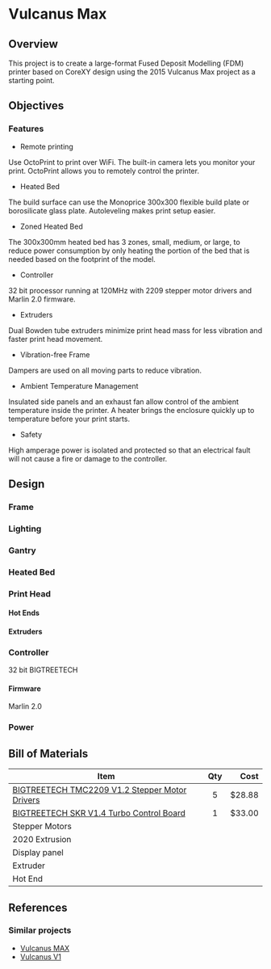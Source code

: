 # Vulcanus Max
## Overview

This project is to create a large-format Fused Deposit Modelling (FDM) printer based on CoreXY design using the 2015 Vulcanus Max project as a starting point.

## Objectives

### Features

* Remote printing

Use OctoPrint to print over WiFi. The built-in camera lets you monitor your print. OctoPrint allows you to remotely control the printer.

* Heated Bed

The build surface can use the Monoprice 300x300 flexible build plate or borosilicate glass plate. Autoleveling makes print setup easier.

* Zoned Heated Bed

The 300x300mm heated bed has 3 zones, small, medium, or large, to reduce power consumption by only heating the portion of the bed that is needed based on the footprint of the model.

* Controller

32 bit processor running at 120MHz with 2209 stepper motor drivers and Marlin 2.0 firmware.

* Extruders

Dual Bowden tube extruders minimize print head mass for less vibration and faster print head movement.

* Vibration-free Frame

Dampers are used on all moving parts to reduce vibration.

* Ambient Temperature Management

Insulated side panels and an exhaust fan allow control of the ambient temperature inside the printer. A heater brings the enclosure quickly up to temperature before your print starts.

* Safety

High amperage power is isolated and protected so that an electrical fault will not cause a fire or damage to the controller.

## Design

### Frame

### Lighting

### Gantry

### Heated Bed

### Print Head

#### Hot Ends

#### Extruders

### Controller

32 bit BIGTREETECH

#### Firmware

Marlin 2.0

### Power

## Bill of Materials

| Item | Qty | Cost |
| -- | :--: | --: |
| [BIGTREETECH TMC2209 V1.2 Stepper Motor Drivers](https://www.aliexpress.com/snapshot/0.html?spm=a2g0s.9042647.6.2.236d4c4dOF5Ewb&orderId=8010661253423936&productId=33029587820)| 5 | $28.88 |
| [BIGTREETECH SKR V1.4 Turbo Control Board](https://www.aliexpress.com/snapshot/0.html?spm=a2g0s.9042647.6.5.236d4c4dOF5Ewb&orderId=8010661253433936&productId=4000480059509)| 1 | $33.00 |
| Stepper Motors | | |
| 2020 Extrusion | | |
| Display panel | | |
| Extruder | | |
| Hot End | | |

## References

### Similar projects

* [Vulcanus MAX](https://www.instructables.com/id/Vulcanus-MAX-CoreXY-Aluminum-Frame-RepRap-3D-Print/)
* [Vulcanus V1](https://www.instructables.com/id/Vulcanus-V1-3D-Printer/)